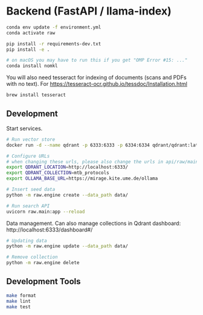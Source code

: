 # Backend (FastAPI / llama-index)

```sh
conda env update -f environment.yml
conda activate raw

pip install -r requirements-dev.txt
pip install -e .

# on macOS you may have to run this if you get "OMP Error #15: ..."
conda install nomkl
```

You will also need tesseract for indexing of documents (scans and PDFs with no text). For https://tesseract-ocr.github.io/tessdoc/Installation.html

```sh
brew install tesseract
```

## Development

Start services.

```sh
# Run vector store
docker run -d --name qdrant -p 6333:6333 -p 6334:6334 qdrant/qdrant:latest

# Configure URLs
# when changing these urls, please also change the urls in api/raw/main.py
export QDRANT_LOCATION=http://localhost:6333/
export QDRANT_COLLECTION=mtb_protocols
export OLLAMA_BASE_URL=https://mirage.kite.ume.de/ollama

# Insert seed data
python -m raw.engine create --data_path data/

# Run search API
uvicorn raw.main:app --reload
```

Data management. Can also manage collections in Qdrant dashboard: http://localhost:6333/dashboard#/

```sh
# Updating data
python -m raw.engine update --data_path data/

# Remove collection
python -m raw.engine delete
```

## Development Tools

```sh
make format
make lint
make test
```
